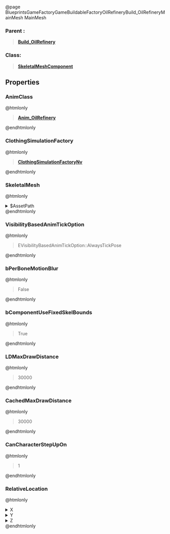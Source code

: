 @page BlueprintsGameFactoryGameBuildableFactoryOilRefineryBuild_OilRefineryMainMesh MainMesh
### Parent :
<b><a href="_blueprints_game_factory_game_buildable_factory_oil_refinery_build__oil_refinery.html"><blockquote>Build_OilRefinery</blockquote></a></b>
### Class:
<b><a href="_class_script_skeletal_mesh_component.html"><blockquote>SkeletalMeshComponent</blockquote></a></b>
## Properties
### AnimClass
@htmlonly
<b><a href="_blueprints_game_factory_game_buildable_factory_oil_refinery_anim__oil_refinery.html"><blockquote>Anim_OilRefinery</blockquote></a></b>
@endhtmlonly

### ClothingSimulationFactory
@htmlonly
<b><a href="_class_script_clothing_simulation_factory_nv.html"><blockquote>ClothingSimulationFactoryNv</blockquote></a></b>
@endhtmlonly

### SkeletalMesh
@htmlonly
<details>
 <summary>$AssetPath</summary>
<b><a href="_blueprints_game_factory_game_buildable_factory_oil_refinery_mesh_oil_refinery_skl.html"><blockquote>OilRefinery_skl</blockquote></a></b>
</details>
@endhtmlonly

### VisibilityBasedAnimTickOption
@htmlonly
<blockquote>EVisibilityBasedAnimTickOption::AlwaysTickPose</blockquote>
@endhtmlonly

### bPerBoneMotionBlur
@htmlonly
<blockquote>False</blockquote>
@endhtmlonly

### bComponentUseFixedSkelBounds
@htmlonly
<blockquote>True</blockquote>
@endhtmlonly

### LDMaxDrawDistance
@htmlonly
<blockquote>30000</blockquote>
@endhtmlonly

### CachedMaxDrawDistance
@htmlonly
<blockquote>30000</blockquote>
@endhtmlonly

### CanCharacterStepUpOn
@htmlonly
<blockquote>1</blockquote>
@endhtmlonly

### RelativeLocation
@htmlonly
<details>
 <summary>X</summary>
<blockquote>0</blockquote>
</details>
<details>
 <summary>Y</summary>
<blockquote>0</blockquote>
</details>
<details>
 <summary>Z</summary>
<blockquote>30</blockquote>
</details>
@endhtmlonly

